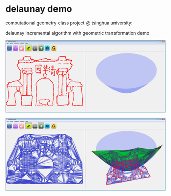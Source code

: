delaunay demo
========

computational geometry class project @ tsinghua university:

delaunay incremental algorithm with geometric transformation demo

![](https://raw.githubusercontent.com/qiaone/delaunay/master/Img/gate_1.png)

![](https://raw.githubusercontent.com/qiaone/delaunay/master/Img/gate_2.png)
